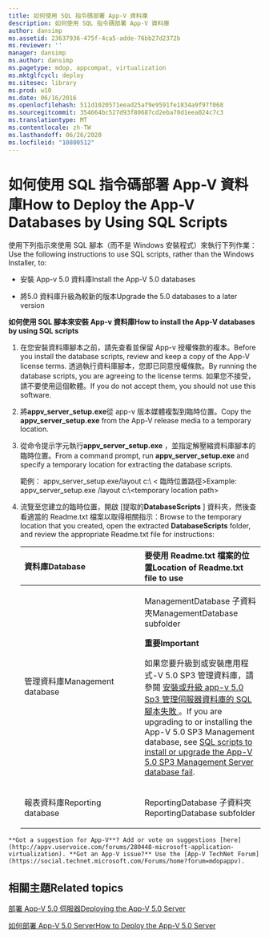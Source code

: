 ```yaml
---
title: 如何使用 SQL 指令碼部署 App-V 資料庫
description: 如何使用 SQL 指令碼部署 App-V 資料庫
author: dansimp
ms.assetid: 23637936-475f-4ca5-adde-76bb27d2372b
ms.reviewer: ''
manager: dansimp
ms.author: dansimp
ms.pagetype: mdop, appcompat, virtualization
ms.mktglfcycl: deploy
ms.sitesec: library
ms.prod: w10
ms.date: 06/16/2016
ms.openlocfilehash: 511d1020571eead25af9e9591fe1834a9f97f068
ms.sourcegitcommit: 354664bc527d93f80687cd2eba70d1eea024c7c3
ms.translationtype: MT
ms.contentlocale: zh-TW
ms.lasthandoff: 06/26/2020
ms.locfileid: "10800512"
---
```

# <span data-ttu-id="1b9bd-103">如何使用 SQL 指令碼部署 App-V 資料庫</span><span class="sxs-lookup"><span data-stu-id="1b9bd-103">How to Deploy the App-V Databases by Using SQL Scripts</span></span>


<span data-ttu-id="1b9bd-104">使用下列指示來使用 SQL 腳本（而不是 Windows 安裝程式）來執行下列作業：</span><span class="sxs-lookup"><span data-stu-id="1b9bd-104">Use the following instructions to use SQL scripts, rather than the Windows Installer, to:</span></span>

-   <span data-ttu-id="1b9bd-105">安裝 App-v 5.0 資料庫</span><span class="sxs-lookup"><span data-stu-id="1b9bd-105">Install the App-V 5.0 databases</span></span>

-   <span data-ttu-id="1b9bd-106">將5.0 資料庫升級為較新的版本</span><span class="sxs-lookup"><span data-stu-id="1b9bd-106">Upgrade the 5.0 databases to a later version</span></span>

**<span data-ttu-id="1b9bd-107">如何使用 SQL 腳本來安裝 App-v 資料庫</span><span class="sxs-lookup"><span data-stu-id="1b9bd-107">How to install the App-V databases by using SQL scripts</span></span>**

1. <span data-ttu-id="1b9bd-108">在您安裝資料庫腳本之前，請先查看並保留 App-v 授權條款的複本。</span><span class="sxs-lookup"><span data-stu-id="1b9bd-108">Before you install the database scripts, review and keep a copy of the App-V license terms.</span></span> <span data-ttu-id="1b9bd-109">透過執行資料庫腳本，您即已同意授權條款。</span><span class="sxs-lookup"><span data-stu-id="1b9bd-109">By running the database scripts, you are agreeing to the license terms.</span></span> <span data-ttu-id="1b9bd-110">如果您不接受，請不要使用這個軟體。</span><span class="sxs-lookup"><span data-stu-id="1b9bd-110">If you do not accept them, you should not use this software.</span></span>

2. <span data-ttu-id="1b9bd-111">將**appv\_server\_setup.exe**從 app-v 版本媒體複製到臨時位置。</span><span class="sxs-lookup"><span data-stu-id="1b9bd-111">Copy the **appv\_server\_setup.exe** from the App-V release media to a temporary location.</span></span>

3. <span data-ttu-id="1b9bd-112">從命令提示字元執行**appv\_server\_setup.exe** ，並指定解壓縮資料庫腳本的臨時位置。</span><span class="sxs-lookup"><span data-stu-id="1b9bd-112">From a command prompt, run **appv\_server\_setup.exe** and specify a temporary location for extracting the database scripts.</span></span>

   <span data-ttu-id="1b9bd-113">範例： appv\_server\_setup.exe/layout c:\\ &lt; 臨時位置路徑&gt;</span><span class="sxs-lookup"><span data-stu-id="1b9bd-113">Example: appv\_server\_setup.exe /layout c:\\&lt;temporary location path&gt;</span></span>

4. <span data-ttu-id="1b9bd-114">流覽至您建立的臨時位置，開啟 [提取的**DatabaseScripts** ] 資料夾，然後查看適當的 Readme.txt 檔案以取得相關指示：</span><span class="sxs-lookup"><span data-stu-id="1b9bd-114">Browse to the temporary location that you created, open the extracted **DatabaseScripts** folder, and review the appropriate Readme.txt file for instructions:</span></span>

   <table>
   <colgroup>
   <col width="50%" />
   <col width="50%" />
   </colgroup>
   <thead>
   <tr class="header">
   <th align="left"><span data-ttu-id="1b9bd-115">資料庫</span><span class="sxs-lookup"><span data-stu-id="1b9bd-115">Database</span></span></th>
   <th align="left"><span data-ttu-id="1b9bd-116">要使用 Readme.txt 檔案的位置</span><span class="sxs-lookup"><span data-stu-id="1b9bd-116">Location of Readme.txt file to use</span></span></th>
   </tr>
   </thead>
   <tbody>
   <tr class="odd">
   <td align="left"><p><span data-ttu-id="1b9bd-117">管理資料庫</span><span class="sxs-lookup"><span data-stu-id="1b9bd-117">Management database</span></span></p></td>
   <td align="left"><p><span data-ttu-id="1b9bd-118">ManagementDatabase 子資料夾</span><span class="sxs-lookup"><span data-stu-id="1b9bd-118">ManagementDatabase subfolder</span></span></p>
   <div class="alert">
   <strong><span data-ttu-id="1b9bd-119">重要</span><span class="sxs-lookup"><span data-stu-id="1b9bd-119">Important</span></span></strong><br/><p><span data-ttu-id="1b9bd-120">如果您要升級到或安裝應用程式-V 5.0 SP3 管理資料庫，請參閱 <a href="https://support.microsoft.com/kb/3031340" data-raw-source="[SQL scripts to install or upgrade the App-V 5.0 SP3 Management Server database fail](https://support.microsoft.com/kb/3031340)"> 安裝或升級 app-v 5.0 Sp3 管理伺服器資料庫的 SQL 腳本失敗 </a> 。</span><span class="sxs-lookup"><span data-stu-id="1b9bd-120">If you are upgrading to or installing the App-V 5.0 SP3 Management database, see <a href="https://support.microsoft.com/kb/3031340" data-raw-source="[SQL scripts to install or upgrade the App-V 5.0 SP3 Management Server database fail](https://support.microsoft.com/kb/3031340)">SQL scripts to install or upgrade the App-V 5.0 SP3 Management Server database fail</a>.</span></span></p>
   </div>
   <div>

   </div></td>
   </tr>
   <tr class="even">
   <td align="left"><p><span data-ttu-id="1b9bd-121">報表資料庫</span><span class="sxs-lookup"><span data-stu-id="1b9bd-121">Reporting database</span></span></p></td>
   <td align="left"><p><span data-ttu-id="1b9bd-122">ReportingDatabase 子資料夾</span><span class="sxs-lookup"><span data-stu-id="1b9bd-122">ReportingDatabase subfolder</span></span></p></td>
   </tr>
   </tbody>
   </table>



~~~
**Got a suggestion for App-V**? Add or vote on suggestions [here](http://appv.uservoice.com/forums/280448-microsoft-application-virtualization). **Got an App-V issue?** Use the [App-V TechNet Forum](https://social.technet.microsoft.com/Forums/home?forum=mdopappv).
~~~

## <span data-ttu-id="1b9bd-123">相關主題</span><span class="sxs-lookup"><span data-stu-id="1b9bd-123">Related topics</span></span>


[<span data-ttu-id="1b9bd-124">部署 App-V 5.0 伺服器</span><span class="sxs-lookup"><span data-stu-id="1b9bd-124">Deploying the App-V 5.0 Server</span></span>](deploying-the-app-v-50-server.md)

[<span data-ttu-id="1b9bd-125">如何部署 App-V 5.0 Server</span><span class="sxs-lookup"><span data-stu-id="1b9bd-125">How to Deploy the App-V 5.0 Server</span></span>](how-to-deploy-the-app-v-50-server-50sp3.md)










